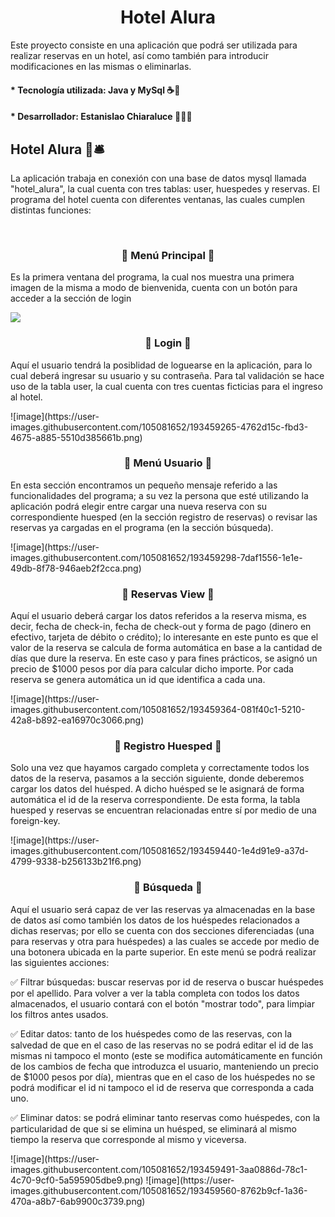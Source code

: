 # <h1 align="center">Hotel Alura</h1>
   Este proyecto consiste en una aplicación que podrá ser utilizada para realizar reservas en un hotel, así como también para introducir modificaciones en las mismas o eliminarlas.
   
   <h4>* Tecnología utilizada: Java y MySql ☕🐬</h4>
   <h4>* Desarrollador: Estanislao Chiaraluce 👨🏽‍💻</h4>
 
   <h2>Hotel Alura 🏨🛎️</h2> 
   <p>La aplicación trabaja en conexión con una base de datos mysql llamada "hotel_alura", la cual cuenta con tres tablas: user, huespedes y reservas. 
   El programa del hotel cuenta con diferentes ventanas, las cuales cumplen distintas funciones:</p>
   <br>
   <h3 align="center">🔶 Menú Principal 🔶</h3>
   <p>Es la primera ventana del programa, la cual nos muestra una primera imagen de la misma a modo de bienvenida, cuenta con un botón para acceder a la sección de login</p>
   <img src="https://user-images.githubusercontent.com/105081652/193459254-a804b682-70a0-4725-996e-90f00394fecd.png">
   <br>
 <p>
    <h3 align="center">🔶 Login 🔶</h3>
    Aquí el usuario tendrá la posiblidad de loguearse en la aplicación, para lo cual deberá ingresar su usuario y su contraseña. Para tal validación se hace uso de la tabla user, la cual cuenta con tres cuentas ficticias para el ingreso al hotel.</p>
    ![image](https://user-images.githubusercontent.com/105081652/193459265-4762d15c-fbd3-4675-a885-5510d385661b.png)
    <br>
<p>
    <h3 align="center">🔶 Menú Usuario 🔶</h3>
    En esta sección encontramos un pequeño mensaje referido a las funcionalidades del programa; a su vez la persona que esté utilizando la aplicación podrá elegir entre cargar una nueva reserva con su correspondiente huesped (en la sección registro de reservas) o revisar las reservas ya cargadas en el programa (en la sección búsqueda).</p>
    ![image](https://user-images.githubusercontent.com/105081652/193459298-7daf1556-1e1e-49db-8f78-946aeb2f2cca.png)
    <br>
 <p>
    <h3 align="center">🔶 Reservas View 🔶</h3>
    Aquí el usuario deberá cargar los datos referidos a la reserva misma, es decir, fecha de check-in, fecha de check-out y forma de pago (dinero en efectivo, tarjeta de débito o crédito); lo interesante en este punto es que el valor de la reserva se calcula de forma automática en base a la cantidad de días que dure la reserva. En este caso y para fines prácticos, se asignó un precio de $1000 pesos por día para calcular dicho importe. Por cada reserva se genera automática un id que identifica a cada una.</p>
    ![image](https://user-images.githubusercontent.com/105081652/193459364-081f40c1-5210-42a8-b892-ea16970c3066.png)
    <br>
<p>
    <h3 align="center">🔶 Registro Huesped 🔶</h3>
    Solo una vez que hayamos cargado completa y correctamente todos los datos de la reserva, pasamos a la sección siguiente, donde deberemos cargar los datos del huésped. A dicho huésped se le asignará de forma automática el id de la reserva correspondiente. De esta forma, la tabla huesped y reservas se encuentran relacionadas entre sí por medio de una foreign-key.</p>
    ![image](https://user-images.githubusercontent.com/105081652/193459440-1e4d91e9-a37d-4799-9338-b256133b21f6.png)
    <br>
   <p> 
    <h3 align="center">🔶 Búsqueda 🔶</h3>
    Aquí el usuario será capaz de ver las reservas ya almacenadas en la base de datos así como también los datos de los huéspedes relacionados a dichas reservas; por ello se cuenta con dos secciones diferenciadas (una para reservas y otra para huéspedes) a las cuales se accede por medio de una botonera ubicada en la parte superior. En este menú se podrá realizar las siguientes acciones:</p>
    <p>
     ✅ Filtrar búsquedas: buscar reservas por id de reserva o buscar huéspedes por el apellido. Para volver a ver la tabla completa con todos los datos almacenados, el usuario contará con el botón "mostrar todo", para limpiar los filtros antes usados.</p>
     <p>✅ Editar datos: tanto de los huéspedes como de las reservas, con la salvedad de que en el caso de las reservas no se podrá editar el id de las mismas ni tampoco el monto (este se modifica automáticamente en función de los cambios de fecha que introduzca el usuario, manteniendo un precio de $1000 pesos por día), mientras que en el caso de los huéspedes no se podrá modificar el id ni tampoco el id de reserva que corresponda a cada uno.</p>
     <p>✅ Eliminar datos: se podrá eliminar tanto reservas como huéspedes, con la particularidad de que si se elimina un huésped, se eliminará al mismo tiempo la reserva que corresponde al mismo y viceversa.</p>
     ![image](https://user-images.githubusercontent.com/105081652/193459491-3aa0886d-78c1-4c70-9cf0-5a595905dbe9.png)
     ![image](https://user-images.githubusercontent.com/105081652/193459560-8762b9cf-1a36-470a-a8b7-6ab9900c3739.png)

     

    


